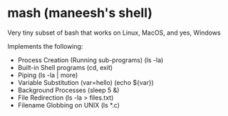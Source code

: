 # mash (maneesh's shell)

Very tiny subset of bash that works on Linux, MacOS, and yes, Windows

Implements the following:

- Process Creation (Running sub-programs) (ls -la)
- Built-in Shell programs (cd, exit)
- Piping (ls -la | more)
- Variable Substitution (var=hello) (echo ${var})
- Background Processes (sleep 5 &)
- File Redirection (ls -la > files.txt)
- Filename Globbing on UNIX (ls \*.c)
